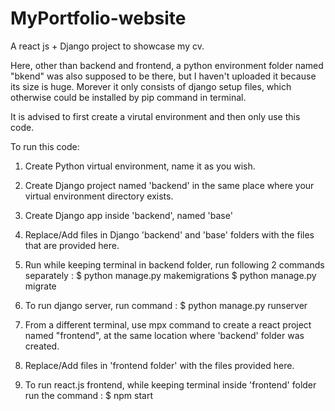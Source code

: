 # MyPortfolio-website

A react js + Django project to showcase my cv.

Here, other than backend and frontend, a python environment folder named "bkend" was also supposed to be there, but I haven't uploaded it because its size is huge. Morever it only consists of django setup files, which otherwise could be installed by pip command in terminal.

It is advised to first create a virutal environment and then only use this code.

To run this code:
1) Create Python virtual environment, name it as you wish.
2) Create Django project named 'backend' in the same place where your virtual environment directory exists.
3) Create Django app inside 'backend', named 'base'
4) Replace/Add files in Django 'backend' and 'base' folders with the files that are provided here.

5) Run while keeping terminal in backend folder, run following 2 commands separately : 
   $ python manage.py makemigrations
   $ python manage.py migrate
 
6) To run django server, run command : $ python manage.py runserver
7) From a different terminal, use mpx command to create a react project named "frontend", at the same location where 'backend' folder was created.
8) Replace/Add files in 'frontend folder' with the files provided here.
9) To run react.js frontend, while keeping terminal inside 'frontend' folder run the command : $ npm start

